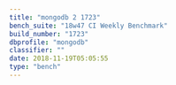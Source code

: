 ```yaml
---
title: "mongodb 2 1723"
bench_suite: "18w47 CI Weekly Benchmark"
build_number: "1723"
dbprofile: "mongodb"
classifier: ""
date: 2018-11-19T05:05:55
type: "bench"
---
```

